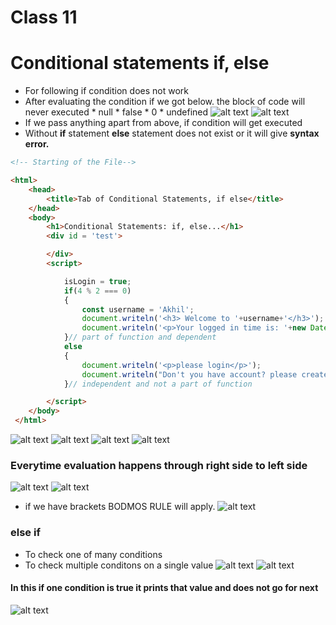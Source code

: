 # Class 11
# Conditional statements if, else
* For following if condition does not 
work
* After evaluating the condition if we got below. the block of code will never executed
      * null
      * false
      * 0
      * undefined
![alt text](images/img8.png)
![alt text](images/img9.png)
* If we pass anything apart from above, if condition will get executed
* Without **if** statement **else** statement does not exist or it will give **syntax error.**
```html
<!-- Starting of the File-->

<html>
    <head>
        <title>Tab of Conditional Statements, if else</title>
    </head>
    <body>
        <h1>Conditional Statements: if, else...</h1>
        <div id = 'test'>

        </div>
        <script>

            isLogin = true;
            if(4 % 2 === 0)
            {
                const username = 'Akhil';
                document.writeln('<h3> Welcome to '+username+'</h3>');
                document.writeln('<p>Your logged in time is: '+new Date().toLocaleTimeString()+'</p>');
            }// part of function and dependent
            else
            {
                document.writeln('<p>please login</p>');
                document.writeln("Don't you have account? please create");
            }// independent and not a part of function

        </script>
    </body>
 </html>
```
![alt text](images/img1.png)
![alt text](images/img2.png)
![alt text](images/img3.png)
![alt text](images/img4.png)
### Everytime evaluation happens through right side to left side
![alt text](images/img6.png)
![alt text](images/img5.png)
* if we have brackets BODMOS RULE will apply.
![alt text](images/img7.png)
### else if
* To check one of many conditions
* To check multiple conditons on a single value
![alt text](images/img10.png)
![alt text](images/img11.png)
#### In this if one condition is true it prints that value and does not go for next
![alt text](images/img11.png)

